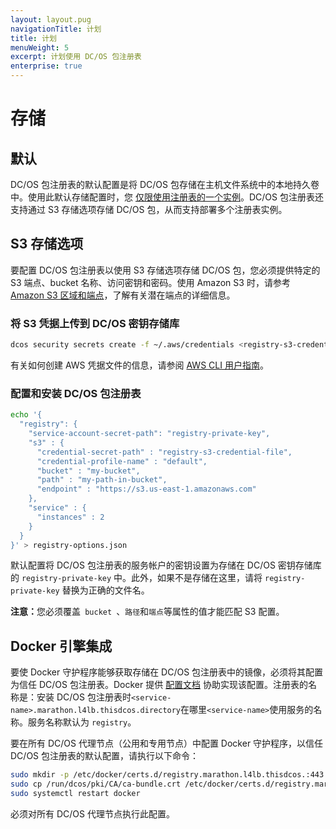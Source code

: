 ```yaml
---
layout: layout.pug
navigationTitle: 计划
title: 计划
menuWeight: 5
excerpt: 计划使用 DC/OS 包注册表
enterprise: true
---
```


# 存储

## 默认

DC/OS 包注册表的默认配置是将 DC/OS 包存储在主机文件系统中的本地持久卷中。使用此默认存储配置时，您 [仅限使用注册表的一个实例](/cn/1.12/administering-clusters/repo/package-registry/#limitations)。DC/OS 包注册表还支持通过 S3 存储选项存储 DC/OS 包，从而支持部署多个注册表实例。

## S3 存储选项

要配置 DC/OS 包注册表以使用 S3 存储选项存储 DC/OS 包，您必须提供特定的 S3 端点、bucket 名称、访问密钥和密码。使用 Amazon S3 时，请参考 [Amazon S3 区域和端点](https://docs.aws.amazon.com/general/latest/gr/rande.html#s3_region)，了解有关潜在端点的详细信息。

### 将 S3 凭据上传到 DC/OS 密钥存储库

```bash
dcos security secrets create -f ~/.aws/credentials <registry-s3-credential-file>
```

有关如何创建 AWS 凭据文件的信息，请参阅 [AWS CLI 用户指南](https://docs.aws.amazon.com/cli/latest/userguide/cli-config-files.html)。

### 配置和安装 DC/OS 包注册表

```bash
echo '{
  "registry": {
    "service-account-secret-path": "registry-private-key",
    "s3" : {
      "credential-secret-path" : "registry-s3-credential-file",
      "credential-profile-name" : "default",
      "bucket" : "my-bucket",
      "path" : "my-path-in-bucket",
      "endpoint" : "https://s3.us-east-1.amazonaws.com"
    },
    "service" : {
      "instances" : 2
    }
  }
}' > registry-options.json
```

默认配置将 DC/OS 包注册表的服务帐户的密钥设置为存储在 DC/OS 密钥存储库的 `registry-private-key` 中。此外，如果不是存储在这里，请将 `registry-private-key` 替换为正确的文件名。

<p class="message--note"><strong>注意：</strong>您必须覆盖<code> bucket </code>、<code>路径</code>和<code>端点</code>等属性的值才能匹配 S3 配置。</p>


## Docker 引擎集成

要使 Docker 守护程序能够获取存储在 DC/OS 包注册表中的镜像，必须将其配置为信任 DC/OS 包注册表。Docker 提供 [配置文档](https://docs.docker.com/engine/security/certificates/#understanding-the-configuration) 协助实现该配置。注册表的名称是：安装 DC/OS 包注册表时`<service-name>.marathon.l4lb.thisdcos.directory`在哪里`<service-name>`使用服务的名称。服务名称默认为 `registry`。

要在所有 DC/OS 代理节点（公用和专用节点）中配置 Docker 守护程序，以信任 DC/OS 包注册表的默认配置，请执行以下命令：

```bash
sudo mkdir -p /etc/docker/certs.d/registry.marathon.l4lb.thisdcos.:443
sudo cp /run/dcos/pki/CA/ca-bundle.crt /etc/docker/certs.d/registry.marathon.l4lb.thisdcos.directory:443/ca.crt
sudo systemctl restart docker
```

必须对所有 DC/OS 代理节点执行此配置。
